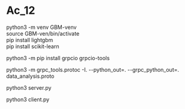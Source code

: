 # Ac_12
python3 -m venv GBM-venv<BR>
source GBM-ven/bin/activate<BR>
pip install lightgbm<BR>
pip install scikit-learn<BR>

python3 -m pip install grpcio grpcio-tools

python3 -m grpc_tools.protoc -I. --python_out=. --grpc_python_out=. data_analysis.proto

python3 server.py

python3 client.py
